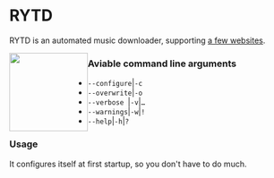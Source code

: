 # **RYTD**
RYTD is an automated music downloader, supporting [a few websites](http://ytdl-org.github.io/youtube-dl/supportedsites.html). 

<img style="height:10em;float:left" src="https://gitea.gelse.eu/Riedler/RYTD/raw/branch/master/RYTD/Logo.png" />

### Aviable command line arguments

- `--configure`|`-c`
- `--overwrite`|`-o`
- `--verbose `|`-v`|`…`
- `--warnings`|`-w`|`!`
- `--help`|`-h`|`?`

### Usage

It configures itself at first startup, so you don't have to do much.